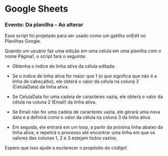 
# Google Sheets

### Evento: Da planilha - Ao alterar

Esse script foi projetado para ser usado como um gatilho onEdit no Planilhas Google. 

Quando um usuário faz uma edição em uma célula em uma planilha com o nome Página1, o script fará o seguinte:


- Obtenha o índice de linha ativa da célula editada.

- Se o índice de linha ativa for maior que 1 (o que significa que não é a linha de cabeçalho), ele obterá o valor da célula na coluna 3 (CelulaData) da linha ativa.

- Se CelulaData for uma cadeia de caracteres vazia, ele obterá o valor da célula na coluna 2 (Email) da linha ativa.

- Se Email não for uma cadeia de caracteres vazia, ele gerará uma nova data e a definirá como o valor da célula na coluna 3 da linha ativa.

- Em seguida, ele entrará em um loop, a partir da próxima linha abaixo da linha ativa, e repetirá o processo até encontrar uma linha em que os valores das colunas 1, 2 e 3 estejam todos vazios.


Espero que isso ajude a esclarecer o propósito do código!
